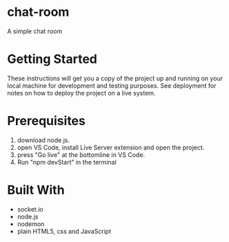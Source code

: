 # chat-room
A simple chat room

# Getting Started
These instructions will get you a copy of the project up and running on your local machine for development and testing purposes. See deployment for notes on how to deploy the project on a live system.

# Prerequisites
1. download node.js.
2. open VS Code, install Live Server extension and open the project.
3. press "Go live" at the bottomline in VS Code. 
4. Run "npm devStart" in the terminal

# Built With
- socket.io
- node.js
- nodemon
- plain HTML5, css and JavaScript

